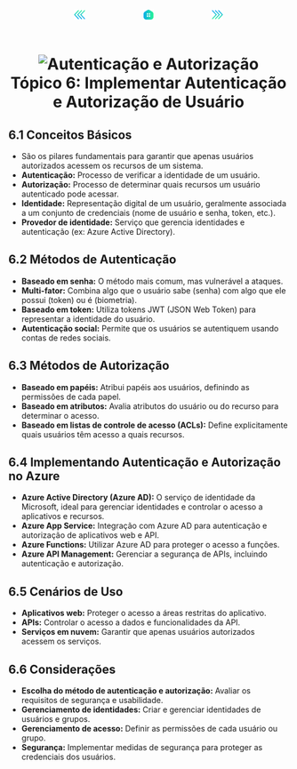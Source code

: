 <!-- markmap -->
<div style="text-align: center; width:100%; padding-bottom:20px;">
  <a href="topico_5_implementar_solucoes_conteinerizadas.md" style="padding:50px;"><img src="img/anterior.png" alt="Anterior" style="width:20px;height:20px;"></a>
  <a href="az-204_markmap.md" style="padding:50px;"><img src="img/inicio.png" alt="Início" style="width:20px;height:20px;"></a>
  <a href="topico_7_implementar_solucoes_seguras_do_azure.md" style="padding:50px;"><img src="img/proximo.png" alt="Próximo" style="width:20px;height:20px;"></a>
</div>

# <div style="text-align: center; width:100%;"><img src="https://learn.microsoft.com/pt-br/training/achievements/authentication-authorization.svg" alt="Autenticação e Autorização" width="50" height="50"> <br /> **Tópico 6: Implementar Autenticação e Autorização de Usuário**</div>

## **6.1 Conceitos Básicos**

* São os pilares fundamentais para garantir que apenas usuários autorizados acessem os recursos de um sistema.
* **Autenticação:** Processo de verificar a identidade de um usuário.
* **Autorização:** Processo de determinar quais recursos um usuário autenticado pode acessar.
* **Identidade:** Representação digital de um usuário, geralmente associada a um conjunto de credenciais (nome de usuário e senha, token, etc.).
* **Provedor de identidade:** Serviço que gerencia identidades e autenticação (ex: Azure Active Directory).

## **6.2 Métodos de Autenticação**

* **Baseado em senha:** O método mais comum, mas vulnerável a ataques.
* **Multi-fator:** Combina algo que o usuário sabe (senha) com algo que ele possui (token) ou é (biometria).
* **Baseado em token:** Utiliza tokens JWT (JSON Web Token) para representar a identidade do usuário.
* **Autenticação social:** Permite que os usuários se autentiquem usando contas de redes sociais.

## **6.3 Métodos de Autorização**

* **Baseado em papéis:** Atribui papéis aos usuários, definindo as permissões de cada papel.
* **Baseado em atributos:** Avalia atributos do usuário ou do recurso para determinar o acesso.
* **Baseado em listas de controle de acesso (ACLs):** Define explicitamente quais usuários têm acesso a quais recursos.

## **6.4 Implementando Autenticação e Autorização no Azure**

* **Azure Active Directory (Azure AD):** O serviço de identidade da Microsoft, ideal para gerenciar identidades e controlar o acesso a aplicativos e recursos.
* **Azure App Service:** Integração com Azure AD para autenticação e autorização de aplicativos web e API.
* **Azure Functions:** Utilizar Azure AD para proteger o acesso a funções.
* **Azure API Management:** Gerenciar a segurança de APIs, incluindo autenticação e autorização.

## **6.5 Cenários de Uso**

* **Aplicativos web:** Proteger o acesso a áreas restritas do aplicativo.
* **APIs:** Controlar o acesso a dados e funcionalidades da API.
* **Serviços em nuvem:** Garantir que apenas usuários autorizados acessem os serviços.

## **6.6 Considerações**

* **Escolha do método de autenticação e autorização:** Avaliar os requisitos de segurança e usabilidade.
* **Gerenciamento de identidades:** Criar e gerenciar identidades de usuários e grupos.
* **Gerenciamento de acesso:** Definir as permissões de cada usuário ou grupo.
* **Segurança:** Implementar medidas de segurança para proteger as credenciais dos usuários.
